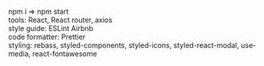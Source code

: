 npm i => npm start <br>
tools: React, React router, axios<br>
style guide: ESLint Airbnb<br>
code formatter: Prettier<br>
styling: rebass, styled-components, styled-icons, styled-react-modal, use-media, react-fontawesome <br>

